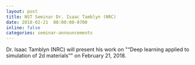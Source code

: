 ```yaml
---
layout: post
title: NST Seminar Dr. Isaac Tamblyn (NRC)
date: 2018-02-21  08:00:00-0700
inline: false
categories: seminar-announcements
---
```


Dr. Isaac Tamblyn (NRC) will present his work on "“Deep learning applied to simulation of 2d materials”" on February 21, 2018.
